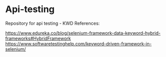 # Api-testing
Repository for api testing - KWD
References:

https://www.edureka.co/blog/selenium-framework-data-keyword-hybrid-frameworks#HybridFramework
https://www.softwaretestinghelp.com/keyword-driven-framework-in-selenium/
